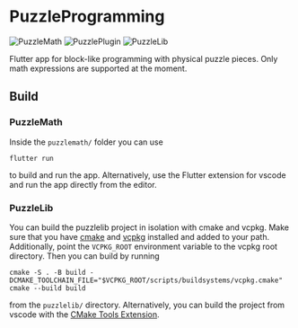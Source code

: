 # PuzzleProgramming

![PuzzleMath](https://github.com/johannesstricker/puzzleprogramming/actions/workflows/puzzlemath.yml/badge.svg)
![PuzzlePlugin](https://github.com/johannesstricker/puzzleprogramming/actions/workflows/puzzleplugin.yml/badge.svg)
![PuzzleLib](https://github.com/johannesstricker/puzzleprogramming/actions/workflows/puzzlelib.yml/badge.svg)

Flutter app for block-like programming with physical puzzle pieces. Only math expressions are supported at the moment.

## Build

### PuzzleMath

Inside the `puzzlemath/` folder you can use
```
flutter run
```
to build and run the app. Alternatively, use the Flutter extension for vscode and run the app directly from the editor.

### PuzzleLib

You can build the puzzlelib project in isolation with cmake and vcpkg. Make sure that you have [cmake](https://cmake.org/) and [vcpkg](https://github.com/microsoft/vcpkg) installed and added to your path. Additionally, point the `VCPKG_ROOT` environment variable to the vcpkg root directory. Then you can build by running
```
cmake -S . -B build -DCMAKE_TOOLCHAIN_FILE="$VCPKG_ROOT/scripts/buildsystems/vcpkg.cmake"
cmake --build build
```
from the `puzzlelib/` directory. Alternatively, you can build the project from vscode with the [CMake Tools Extension](https://marketplace.visualstudio.com/items?itemName=ms-vscode.cmake-tools).

